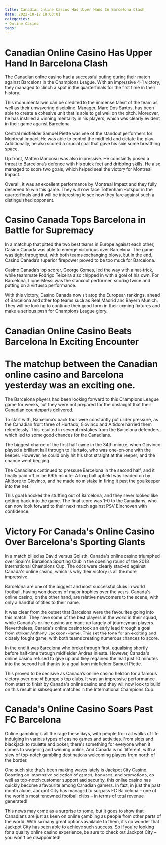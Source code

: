 ```yaml
---
title: Canadian Online Casino Has Upper Hand In Barcelona Clash 
date: 2022-10-17 18:03:01
categories:
- Online Casino
tags:
---
```



#  Canadian Online Casino Has Upper Hand In Barcelona Clash 

The Canadian online casino had a successful outing during their match against Barcelona in the Champions League. With an impressive 4-1 victory, they managed to clinch a spot in the quarterfinals for the first time in their history.

This monumental win can be credited to the immense talent of the team as well as their unwavering discipline. Manager, Marc Dos Santos, has been able to create a cohesive unit that is able to gel well on the pitch. Moreover, he has instilled a winning mentality in his players, which was clearly evident in their game against Barcelona.

Central midfielder Samuel Piette was one of the standout performers for Montreal Impact. He was able to control the midfield and dictate the play. Additionally, he also scored a crucial goal that gave his side some breathing space.

Up front, Matteo Mancosu was also impressive. He constantly posed a threat to Barcelona’s defence with his quick feet and dribbling skills. He also managed to score two goals, which helped seal the victory for Montreal Impact.

Overall, it was an excellent performance by Montreal Impact and they fully deserved to win this game. They will now face Tottenham Hotspur in the quarterfinals and it will be interesting to see how they fare against such a distinguished opponent.

#  Casino Canada Tops Barcelona in Battle for Supremacy 

In a matchup that pitted the two best teams in Europe against each other, Casino Canada was able to emerge victorious over Barcelona. The game was tight throughout, with both teams exchanging blows, but in the end, Casino Canada’s superior firepower proved to be too much for Barcelona.

Casino Canada’s top scorer, George Gomes, led the way with a hat-trick, while teammate Rodrigo Teixeira also chipped in with a goal of his own. For Barcelona, Lionel Messi was the standout performer, scoring twice and putting on a virtuoso performance.

With this victory, Casino Canada now sit atop the European rankings, ahead of Barcelona and other top teams such as Real Madrid and Bayern Munich. They will be looking to continue their good form in their coming fixtures and make a serious push for Champions League glory.

#  Canadian Online Casino Beats Barcelona In Exciting Encounter 

# The matchup between the Canadian online casino and Barcelona yesterday was an exciting one. 

The Barcelona players had been looking forward to this Champions League game for weeks, but they were not prepared for the onslaught that their Canadian counterparts delivered. 

To start with, Barcelona’s back four were constantly put under pressure, as the Canadian front three of Hurtado, Giovinco and Altidore harried them relentlessly. This resulted in several mistakes from the Barcelona defenders, which led to some good chances for the Canadians. 

The biggest chance of the first half came in the 34th minute, when Giovinco played a brilliant ball through to Hurtado, who was one-on-one with the keeper. However, he could only hit his shot straight at the keeper, and the chance went begging. 

The Canadians continued to pressure Barcelona in the second half, and it finally paid off in the 69th minute. A long ball upfield was headed on by Altidore to Giovinco, and he made no mistake in firing it past the goalkeeper into the net. 

This goal knocked the stuffing out of Barcelona, and they never looked like getting back into the game. The final score was 1-0 to the Canadians, who can now look forward to their next match against PSV Eindhoven with confidence.

#  Victory For Canada's Online Casino Over Barcelona's Sporting Giants 

In a match billed as David versus Goliath, Canada's online casino triumphed over Spain's Barcelona Sporting Club in the opening round of the 2018 International Champions Cup. The odds were clearly stacked against Canada's online casino, which is why their victory is all the more impressive.

Barcelona are one of the biggest and most successful clubs in world football, having won dozens of major trophies over the years. Canada's online casino, on the other hand, are relative newcomers to the scene, with only a handful of titles to their name.

It was clear from the outset that Barcelona were the favourites going into this match. They have some of the best players in the world in their squad, while Canada's online casino are made up largely of journeyman players. Nevertheless, Canada's online casino took an early lead through a goal from striker Anthony Jackson-Hamel. This set the tone for an exciting and closely fought game, with both teams creating numerous chances to score.

In the end it was Barcelona who broke through first, equalising shortly before half-time through midfielder Andres Iniesta. However, Canada's online casino refused to give up and they regained the lead just 10 minutes into the second half thanks to a goal from midfielder Samuel Piette.

This proved to be decisive as Canada's online casino held on for a famous victory over one of Europe's top clubs. It was an impressive performance from start to finish by Canada's online casino and they will now look to build on this result in subsequent matches in the International Champions Cup.

#  Canada's Online Casino Soars Past FC Barcelona

Online gambling is all the rage these days, with people from all walks of life indulging in various types of casino games and activities. From slots and blackjack to roulette and poker, there's something for everyone when it comes to wagering and winning online. And Canada is no different, with a slew of top-notch gambling destinations welcoming players from north of the border.

One such site that's been making waves lately is Jackpot City Casino. Boasting an impressive selection of games, bonuses, and promotions, as well as top-notch customer support and security, this online casino has quickly become a favourite among Canadian gamers. In fact, in just the past month alone, Jackpot City has managed to surpass FC Barcelona – one of the world's most renowned football clubs – in terms of total revenue generated!

This news may come as a surprise to some, but it goes to show that Canadians are just as keen on online gambling as people from other parts of the world. With so many great options available to them, it's no wonder that Jackpot City has been able to achieve such success. So if you're looking for a quality online casino experience, be sure to check out Jackpot City – you won't be disappointed!